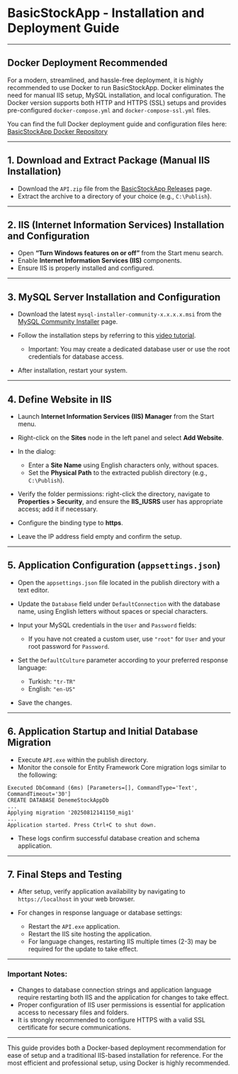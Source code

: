 # BasicStockApp - Installation and Deployment Guide

---

## Docker Deployment Recommended

For a modern, streamlined, and hassle-free deployment, it is highly recommended to use Docker to run BasicStockApp. Docker eliminates the need for manual IIS setup, MySQL installation, and local configuration. The Docker version supports both HTTP and HTTPS (SSL) setups and provides pre-configured `docker-compose.yml` and `docker-compose-ssl.yml` files.

You can find the full Docker deployment guide and configuration files here:
[BasicStockApp Docker Repository](https://github.com/Y-E-Projects/BasicStockApp-Api-Docker-MySQL)

---

## 1. Download and Extract Package (Manual IIS Installation)

* Download the `API.zip` file from the [BasicStockApp Releases](https://github.com/Y-E-Projects/BasicStockApp/releases) page.
* Extract the archive to a directory of your choice (e.g., `C:\Publish`).

---

## 2. IIS (Internet Information Services) Installation and Configuration

* Open **“Turn Windows features on or off”** from the Start menu search.
* Enable **Internet Information Services (IIS)** components.
* Ensure IIS is properly installed and configured.

---

## 3. MySQL Server Installation and Configuration

* Download the latest `mysql-installer-community-x.x.x.x.msi` from the [MySQL Community Installer](https://dev.mysql.com/downloads/installer/) page.
* Follow the installation steps by referring to this [video tutorial](https://www.youtube.com/watch?v=v8i2NgiM5pE&ab_channel=GeekyScript).

  * Important: You may create a dedicated database user or use the root credentials for database access.
* After installation, restart your system.

---

## 4. Define Website in IIS

* Launch **Internet Information Services (IIS) Manager** from the Start menu.
* Right-click on the **Sites** node in the left panel and select **Add Website**.
* In the dialog:

  * Enter a **Site Name** using English characters only, without spaces.
  * Set the **Physical Path** to the extracted publish directory (e.g., `C:\Publish`).
* Verify the folder permissions: right-click the directory, navigate to **Properties > Security**, and ensure the **IIS\_IUSRS** user has appropriate access; add it if necessary.
* Configure the binding type to **https**.
* Leave the IP address field empty and confirm the setup.

---

## 5. Application Configuration (`appsettings.json`)

* Open the `appsettings.json` file located in the publish directory with a text editor.
* Update the `Database` field under `DefaultConnection` with the database name, using English letters without spaces or special characters.
* Input your MySQL credentials in the `User` and `Password` fields:

  * If you have not created a custom user, use `"root"` for `User` and your root password for `Password`.
* Set the `DefaultCulture` parameter according to your preferred response language:

  * Turkish: `"tr-TR"`
  * English: `"en-US"`
* Save the changes.

---

## 6. Application Startup and Initial Database Migration

* Execute `API.exe` within the publish directory.
* Monitor the console for Entity Framework Core migration logs similar to the following:

```
Executed DbCommand (6ms) [Parameters=[], CommandType='Text', CommandTimeout='30']
CREATE DATABASE DenemeStockAppDb
...
Applying migration '20250812141150_mig1'
...
Application started. Press Ctrl+C to shut down.
```

* These logs confirm successful database creation and schema application.

---

## 7. Final Steps and Testing

* After setup, verify application availability by navigating to `https://localhost` in your web browser.
* For changes in response language or database settings:

  * Restart the `API.exe` application.
  * Restart the IIS site hosting the application.
  * For language changes, restarting IIS multiple times (2-3) may be required for the update to take effect.

---

### Important Notes:

* Changes to database connection strings and application language require restarting both IIS and the application for changes to take effect.
* Proper configuration of IIS user permissions is essential for application access to necessary files and folders.
* It is strongly recommended to configure HTTPS with a valid SSL certificate for secure communications.

---

This guide provides both a Docker-based deployment recommendation for ease of setup and a traditional IIS-based installation for reference. For the most efficient and professional setup, using Docker is highly recommended.
